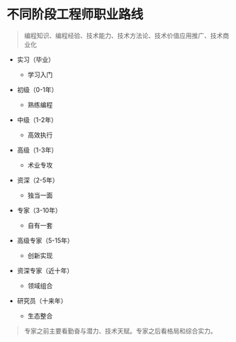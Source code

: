 
# 不同阶段工程师职业路线

> 编程知识、编程经验、技术能力、技术方法论、技术价值应用推广、技术商业化

- 实习（毕业）
  * 学习入门

- 初级（0-1年）
  * 熟练编程

- 中级（1-2年）
  * 高效执行

- 高级（1-3年）
  * 术业专攻
- 资深（2-5年）
  * 独当一面
- 专家（3-10年）
  * 自有一套

- 高级专家（5-15年）
  * 创新实现

- 资深专家（近十年）
  * 领域组合

- 研究员（十来年）
  * 生态整合


> 专家之前主要看勤奋与潜力、技术天赋。专家之后看格局和综合实力。   